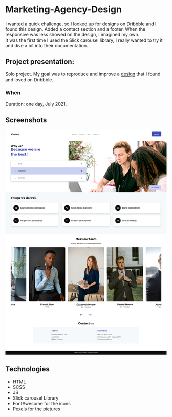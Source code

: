 # Marketing-Agency-Design

I wanted a quick challenge, so I looked up for designs on Dribbble and I found this design. Added a contact section and a footer. When the responsive was less showed on the design, I imagined my own. <br>
It was the first time I used the Slick carousel library, I really wanted to try it and dive a bit into their documentation.

## Project presentation:
Solo project.
My goal was to reproduce and improve a [design](https://dribbble.com/shots/15433764-Winstone-Responsive-design-for-the-marketing-agency) that I found and loved on Dribbble.

### When
Duration: one day, July 2021.

## Screenshots
![desktop view](./images/screenshot-desktop-view.png)
## Technologies
- HTML
- SCSS
- JS
- Slick carousel Library
- FontAwesome for the icons
- Pexels for the pictures
